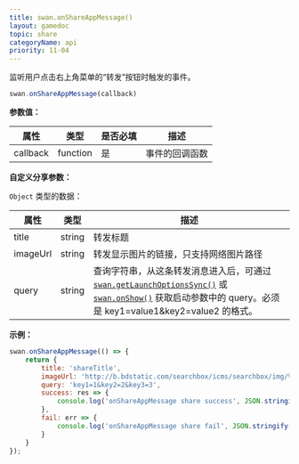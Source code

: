```yaml
---
title: swan.onShareAppMessage()
layout: gamedoc
topic: share
categoryName: api
priority: 11-04
---
```


监听用户点击右上角菜单的“转发”按钮时触发的事件。

```js
swan.onShareAppMessage(callback)
```

**参数值：**

|属性|类型|是否必填|描述|
|-|-|-|-|
|callback|function|是|事件的回调函数|

**自定义分享参数：**

`Object` 类型的数据：

|属性|类型|描述|
|-|-|-|
|title|string|转发标题|
|imageUrl|string|转发显示图片的链接，只支持网络图片路径|
|query|string|查询字符串，从这条转发消息进入后，可通过 [`swan.getLaunchOptionsSync()`](/game/api/system/lifeCycle/#swan-getLaunchOptionsSync) 或 [`swan.onShow()`](/game/api/system/lifeCycle/#swan-onShow) 获取启动参数中的 query。必须是 key1=value1&key2=value2 的格式。|

**示例：**

```js
swan.onShareAppMessage(() => {
    return {
        title: 'shareTitle',
        imageUrl: 'http://b.bdstatic.com/searchbox/icms/searchbox/img/%E5%B0%8F%E6%9C%89%E5%90%8D%E6%B0%94H5.png',
        query: 'key1=1&key2=2&key3=3',
        success: res => {
            console.log('onShareAppMessage share success', JSON.stringify(res));
        },
        fail: err => {
            console.log('onShareAppMessage share fail', JSON.stringify(err));
        }
    }
});
```